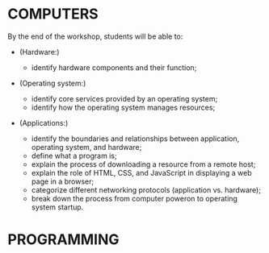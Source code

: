 COMPUTERS
=========

By the end of the workshop, students will be able to:

  * (Hardware:)

      * identify hardware components and their function;

  * (Operating system:)

      * identify core services provided by an operating system;
      * identify how the operating system manages resources;

  * (Applications:)

      * identify the boundaries and relationships between application,
        operating system, and hardware;
      * define what a program is;
      * explain the process of downloading a resource from a remote host;
      * explain the role of HTML, CSS, and JavaScript in displaying a web page
        in a browser;
      * categorize different networking protocols (application vs. hardware);
      * break down the process from computer poweron to operating system
        startup.

PROGRAMMING
===========
